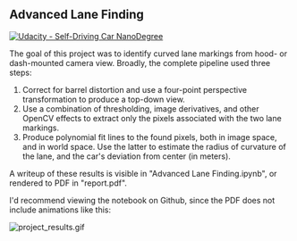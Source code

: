 ## Advanced Lane Finding
[![Udacity - Self-Driving Car NanoDegree](https://s3.amazonaws.com/udacity-sdc/github/shield-carnd.svg)](http://www.udacity.com/drive)


The goal of this project was to identify curved lane markings from hood- or dash-mounted camera view. Broadly, the complete pipeline used three steps:
1. Correct for barrel distortion and use a four-point perspective transformation to produce a top-down view.
2. Use a combination of thresholding, image derivatives, and other OpenCV effects to extract only the pixels associated with the two lane markings.
3. Produce polynomial fit lines to the found pixels, both in image space, and in world space. Use the latter to estimate the radius of curvature of the lane, and the car's deviation from center (in meters).

A writeup of these results is visible in "Advanced Lane Finding.ipynb", or rendered to PDF in "report.pdf".

I'd recommend viewing the notebook on Github, since the PDF does not include animations like this:

![project_results.gif](doc/images/project_results.gif)
